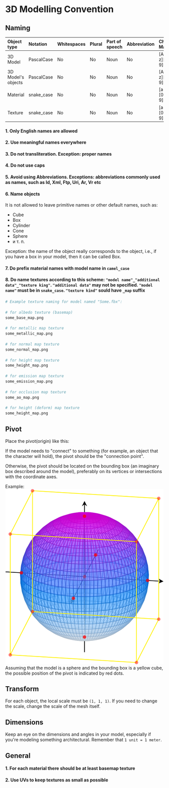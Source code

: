 # 3D Modelling Convention

## Naming

| Object type        | Notation   | Whitespaces | Plural | Part of speech | Abbreviation | Char Mask  |
| :----------------- | :--------- | ----------- | :----- | :------------- | :----------- | :--------- |
| 3D Model           | PascalCase | No          | No     | Noun           | No           | [A-z][0-9] |
| 3D Model's objects | PascalCase | No          | No     | Noun           | No           | [A-z][0-9] |
| Material           | snake_case | No          | No     | Noun           | No           | [a-z][0-9] |
| Texture            | snake_case | No          | No     | Noun           | No           | [a-z][0-9] |

#### 1. Only English names are allowed

#### 2. Use meaningful names everywhere

#### 3. Do not transliteration. Exception: proper names

#### 4. Do not use caps

#### 5. Avoid using Abbreviations. Exceptions: abbreviations commonly used as names, such as Id, Xml, Ftp, Uri, Ar, Vr etc

#### 6. Name objects

It is not allowed to leave primitive names or other default names, such as:

- Cube
- Box
- Cylinder
- Cone
- Sphere
- и т. п.

Exception: the name of the object really corresponds to the object, i.e., if you have a box in your model, then it can be called Box.

#### 7. Do prefix material names with model name in `camel_case`

#### 8. Do name textures according to this scheme: `"model name"_"additional data"_"texture king"`. `"additional data"` may not be specified. `"model name"` must be in `snake_case`. `"texture kind"` sould have `_map` suffix

```bash
# Example texture naming for model named "Some.fbx":

# for albedo texture (basemap)
some_base_map.png

# for metallic map texture
some_metallic_map.png

# for normal map texture
some_normal_map.png

# for height map texture
some_height_map.png

# for emission map texture
some_emission_map.png

# for occlusion map texture
some_ao_map.png

# for height (deform) map texture
some_height_map.png
```

## Pivot

Place the pivot(origin) like this:

If the model needs to "connect" to something (for example, an object that the character will hold), the pivot should be the "connection point".

Otherwise, the pivot should be located on the bounding box (an imaginary box described around the model), preferably on its vertices or intersections with the coordinate axes.

Example:
![Pivot example](img/pivot.png)
Assuming that the model is a sphere and the bounding box is a yellow cube, the possible position of the pivot is indicated by red dots.

## Transform

For each object, the local scale must be `(1, 1, 1)`. If you need to change the scale, change the scale of the mesh itself.

## Dimensions

Keep an eye on the dimensions and angles in your model, especially if you're modeling something architectural. Remember that `1 unit = 1 meter`.

## General

#### 1. For each material there should be at least basemap texture

#### 2. Use UVs to keep textures as small as possible
